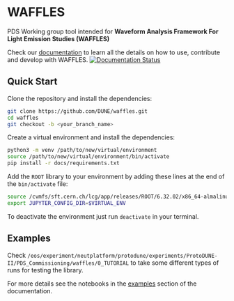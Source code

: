 # WAFFLES
PDS Working group tool intended for **Waveform Analysis Framework For Light Emission Studies (WAFFLES)**

Check our [documentation](https://waffles.readthedocs.io/en/latest/index.html) to learn all the details on how to use, contribute and develop with WAFFLES. [![Documentation Status](https://readthedocs.org/projects/waffles/badge/?version=latest)](https://waffles.readthedocs.io/en/latest/?badge=latest)


## Quick Start

Clone the repository and install the dependencies:

```bash
git clone https://github.com/DUNE/waffles.git 
cd waffles
git checkout -b <your_branch_name>
```

Create a virtual environment and install the dependencies:

```bash
python3 -m venv /path/to/new/virtual/environment
source /path/to/new/virtual/environment/bin/activate
pip install -r docs/requirements.txt
```

Add the `ROOT` library to your environment by adding these lines at the end of the `bin/activate` file:

```bash
source /cvmfs/sft.cern.ch/lcg/app/releases/ROOT/6.32.02/x86_64-almalinux9.4-gcc114-opt/bin/thisroot.sh
export JUPYTER_CONFIG_DIR=$VIRTUAL_ENV
```

To deactivate the environment just run `deactivate` in your terminal.

## Examples

Check `/eos/experiment/neutplatform/protodune/experiments/ProtoDUNE-II/PDS_Commissioning/waffles/0_TUTORIAL` to take some different types of runs for testing the library.

For more details see the notebooks in the [examples](https://waffles.readthedocs.io/en/latest/examples/4_Examples.html) section of the documentation.
